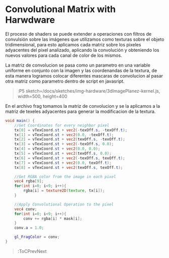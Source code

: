 # Convolutional Matrix with Harwdware

El proceso de shaders se puede extender a operaciones con filtros de convulsión sobre las imágenes que utilizamos como texturas sobre el objeto tridimensional, para esto aplicamos cada matriz sobre los pixeles adyacentes del pixel analizado, aplicando la convolución y obteniendo los nuevos valores para cada canal de color de los mismos.

La matriz de convolucion se pasa como un parametro en una variable uniforme en conjunto con la imagen y las coordenandas de la textura, de esta manera logramos colocar diferentes mascaras de convolucion al pasar otra matriz como parametro dentro de script en javasript.

> :P5 sketch=/docs/sketches/img-hardware/3dImagePlanez-kernel.js, width=500, height=400

En el archivo frag tomamos la matriz de convolucion y se la aplicamos a la matriz de texeles adyacentes para generar la modificacion de la textura.

```glsl | kernel-texture.frag
void main() {
	//Get Coordinates for every neighbor pixel
	tx[0] = vTexCoord.st + vec2(-texOff.s, -texOff.t); 
	tx[1] = vTexCoord.st + vec2(0.0, -texOff.t); 
	tx[2] = vTexCoord.st + vec2(texOff.s, -texOff.t); 
	tx[3] = vTexCoord.st + vec2(-texOff.s, 0.0); 
	tx[4] = vTexCoord.st + vec2(0.0, 0.0); 
	tx[5] = vTexCoord.st + vec2(texOff.s, 0.0); 
	tx[6] = vTexCoord.st + vec2(-texOff.s, texOff.t); 
	tx[7] = vTexCoord.st + vec2(0.0, texOff.t); 
	tx[8] = vTexCoord.st + vec2(texOff.s, texOff.t);

	//Get RGBA color from the image in each pixel
	vec4 rgba[9];
	for(int i=0; i<9; i++){
		rgba[i] = texture2D(texture, tx[i]);	
	}

	//Apply Convolutional Operation to the pixel
	vec4 conv;
	for(int i=0; i<9; i++){
		conv += rgba[i] * mask[i];	
	}
	conv.a = 1.0;

  	gl_FragColor = conv;
}
```

> :ToCPrevNext